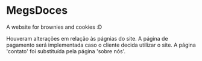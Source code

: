 # MegsDoces
A website for brownies and cookies :D

Houveram alterações em relação às págnias do site.
A página de pagamento será implementada caso o cliente decida utilizar o site.
A página 'contato' foi substituída pela página 'sobre nós'.